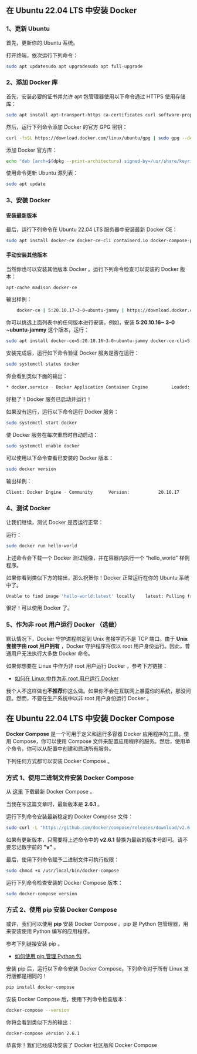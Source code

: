 
## 在 Ubuntu 22.04 LTS 中安装 Docker

### 1、更新 Ubuntu

首先，更新你的 Ubuntu 系统。

打开终端，依次运行下列命令：

```bash
sudo apt updatesudo apt upgradesudo apt full-upgrade
```

### 2、添加 Docker 库

首先，安装必要的证书并允许 apt 包管理器使用以下命令通过 HTTPS 使用存储库：

```bash
sudo apt install apt-transport-https ca-certificates curl software-properties-common gnupg lsb-release
```

然后，运行下列命令添加 Docker 的官方 GPG 密钥：

```bash
curl -fsSL https://download.docker.com/linux/ubuntu/gpg | sudo gpg --dearmor -o /usr/share/keyrings/docker-archive-keyring.gpg
```

添加 Docker 官方库：

```bash
echo "deb [arch=$(dpkg --print-architecture) signed-by=/usr/share/keyrings/docker-archive-keyring.gpg] https://download.docker.com/linux/ubuntu $(lsb_release -cs) stable" | sudo tee /etc/apt/sources.list.d/docker.list > /dev/null
```

使用命令更新 Ubuntu 源列表：

```bash
sudo apt update
```

### 3、安装 Docker

#### 安装最新版本

最后，运行下列命令在 Ubuntu 22.04 LTS 服务器中安装最新 Docker CE：

```bash
sudo apt install docker-ce docker-ce-cli containerd.io docker-compose-plugin
```

#### 手动安装其他版本

当然你也可以安装其他版本 Docker 。运行下列命令检查可以安装的 Docker 版本：

```bash
apt-cache madison docker-ce
```

输出样例：

```bash
	docker-ce | 5:20.10.17~3-0~ubuntu-jammy | https://download.docker.com/linux/ubuntu jammy/stable amd64 Packages    docker-ce | 5:20.10.16~3-0~ubuntu-jammy | https://download.docker.com/linux/ubuntu jammy/stable amd64 Packages    docker-ce | 5:20.10.15~3-0~ubuntu-jammy | https://download.docker.com/linux/ubuntu jammy/stable amd64 Packages    docker-ce | 5:20.10.14~3-0~ubuntu-jammy | https://download.docker.com/linux/ubuntu jammy/stable amd64 Packages    docker-ce | 5:20.10.13~3-0~ubuntu-jammy | https://download.docker.com/linux/ubuntu jammy/stable amd64 Packages1.2.3.4.5.
```

你可以挑选上面列表中的任何版本进行安装。例如，安装 **5:20.10.16~ 3-0 ~ubuntu-jammy** 这个版本，运行：

```bash
sudo apt install docker-ce=5:20.10.16~3-0~ubuntu-jammy docker-ce-cli=5:20.10.16~3-0~ubuntu-jammy containerd.io
```





安装完成后，运行如下命令验证 Docker 服务是否在运行：

```bash
sudo systemctl status docker
```

你会看到类似下面的输出：

```bash
* docker.service - Docker Application Container Engine         Loaded: loaded (/lib/systemd/system/docker.service; enabled; vendor preset: enabled)         Active: active (running) since Mon 2022-06-27 13:07:43 UTC; 3min 4s ago    TriggeredBy: * docker.socket           Docs: https://docs.docker.com       Main PID: 2208 (dockerd)          Tasks: 8         Memory: 29.6M            CPU: 126ms         CGroup: /system.slice/docker.service                 `-2208 /usr/bin/dockerd -H fd:// --cnotallow=/run/containerd/containerd.sock    Jun 27 13:07:43 Ubuntu22CT dockerd[2208]: time="2022-06-27T13:07:43.071453522Z" level=info msg="ccResolverWrapper: sending update to cc: {[{unix:>    Jun 27 13:07:43 Ubuntu22CT dockerd[2208]: time="2022-06-27T13:07:43.071459974Z" level=info msg="ClientConn switching balancer to \"pick_first\"" >    Jun 27 13:07:43 Ubuntu22CT dockerd[2208]: time="2022-06-27T13:07:43.130989294Z" level=info msg="Loading containers: start."    Jun 27 13:07:43 Ubuntu22CT dockerd[2208]: time="2022-06-27T13:07:43.187439756Z" level=info msg="Default bridge (docker0) is assigned with an IP a>    Jun 27 13:07:43 Ubuntu22CT dockerd[2208]: time="2022-06-27T13:07:43.235966874Z" level=info msg="Loading containers: done."    Jun 27 13:07:43 Ubuntu22CT dockerd[2208]: time="2022-06-27T13:07:43.240149866Z" level=warning msg="Not using native diff for overlay2, this may c>    Jun 27 13:07:43 Ubuntu22CT dockerd[2208]: time="2022-06-27T13:07:43.240281966Z" level=info msg="Docker daemon" commit=a89b842 graphdriver(s)=over>    Jun 27 13:07:43 Ubuntu22CT dockerd[2208]: time="2022-06-27T13:07:43.240386856Z" level=info msg="Daemon has completed initialization"    Jun 27 13:07:43 Ubuntu22CT systemd[1]: Started Docker Application Container Engine.    Jun 27 13:07:43 Ubuntu22CT dockerd[2208]: time="2022-06-27T13:07:43.276336600Z" level=info msg="API listen on /run/docker.sock"1.2.3.4.5.6.7.8.9.10.11.12.13.14.15.16.17.18.19.20.21.
```

好极了！Docker 服务已启动并运行！

如果没有运行，运行以下命令运行 Docker 服务：

```bash
sudo systemctl start docker
```

使 Docker 服务在每次重启时自动启动：

```bash
sudo systemctl enable docker
```

可以使用以下命令查看已安装的 Docker 版本：

```bash
sudo docker version
```

输出样例：

```bash
Client: Docker Engine - Community      Version:           20.10.17      API version:       1.41      Go version:        go1.17.11      Git commit:        100c701      Built:             Mon Jun  6 23:02:46 2022      OS/Arch:           linux/amd64      Context:           default      Experimental:      true    Server: Docker Engine - Community      Engine:        Version:          20.10.17        API version:      1.41 (minimum version 1.12)        Go version:       go1.17.11        Git commit:       a89b842      Built:            Mon Jun  6 23:00:51 2022        OS/Arch:          linux/amd64        Experimental:     false      containerd:        Version:          1.6.6        GitCommit:        10c12954828e7c7c9b6e0ea9b0c02b01407d3ae1      runc:        Version:          1.1.2        GitCommit:        v1.1.2-0-ga916309      docker-init:        Version:          0.19.0        GitCommit:        de40ad0
```

### 4、测试 Docker

让我们继续，测试 Docker 是否运行正常：

运行：

```bash
sudo docker run hello-world
```

上述命令会下载一个 Docker 测试镜像，并在容器内执行一个 “hello_world” 样例程序。

如果你看到类似下方的输出，那么祝贺你！Docker 正常运行在你的 Ubuntu 系统中了。

```bash
Unable to find image 'hello-world:latest' locally    latest: Pulling from library/hello-world    2db29710123e: Pull complete     Digest: sha256:13e367d31ae85359f42d637adf6da428f76d75dc9afeb3c21faea0d976f5c651    Status: Downloaded newer image for hello-world:latest    Hello from Docker!    This message shows that your installation appears to be working correctly.    To generate this message, Docker took the following steps:     1. The Docker client contacted the Docker daemon.     2. The Docker daemon pulled the "hello-world" image from the Docker Hub.        (amd64)     3. The Docker daemon created a new container from that image which runs the        executable that produces the output you are currently reading.     4. The Docker daemon streamed that output to the Docker client, which sent it        to your terminal.    To try something more ambitious, you can run an Ubuntu container with:     $ docker run -it ubuntu bash    Share images, automate workflows, and more with a free Docker ID:     https://hub.docker.com/    For more examples and ideas, visit:     https://docs.docker.com/get-started/
```

很好！可以使用 Docker 了。

### 5、作为非 root 用户运行 Docker （选做）

默认情况下，Docker 守护进程绑定到 Unix 套接字而不是 TCP 端口。由于  **Unix 套接字由 root 用户拥有** ，Docker 守护程序将仅以 root 用户身份运行。因此，普通用户无法执行大多数 Docker 命令。

如果你想要在 Linux 中作为非 root 用户运行 Docker ，参考下方链接：

* [如何在 Linux 中作为非 root 用户运行 Docker](https://ostechnix.com/how-to-run-docker-as-non-root-user-in-linux/)

我个人不这样做也**不推荐**你这么做。如果你不会在互联网上暴露你的系统，那没问题。然而，不要在生产系统中以非 root 用户身份运行 Docker 。

## 在 Ubuntu 22.04 LTS 中安装 Docker Compose

**Docker Compose** 是一个可用于定义和运行多容器 Docker 应用程序的工具。使用 Compose，你可以使用 Compose 文件来配置应用程序的服务。然后，使用单个命令，你可以从配置中创建和启动所有服务。

下列任何方式都可以安装 Docker Compose 。

### 方式 1、使用二进制文件安装 Docker Compose

从 [这里](https://github.com/docker/compose/releases) 下载最新 Docker Compose 。

当我在写这篇文章时，最新版本是 **2.6.1** 。

运行下列命令安装最新稳定的 Docker Compose 文件：

```bash
sudo curl -L "https://github.com/docker/compose/releases/download/v2.6.1/docker-compose-$(uname -s)-$(uname -m)" -o /usr/local/bin/docker-compose
```

如果有更新版本，只需要将上述命令中的 **v2.6.1** 替换为最新的版本号即可。请不要忘记数字前的 **"v"** 。

最后，使用下列命令赋予二进制文件可执行权限：

```bash
sudo chmod +x /usr/local/bin/docker-compose
```

运行下列命令检查安装的 Docker Compose 版本：

```bash
sudo docker-compose version
```

### 方式 2、使用 pip 安装 Docker Compose

或许，我们可以使用 **pip** 安装 Docker Compose 。pip 是 Python 包管理器，用来安装使用 Python 编写的应用程序。

参考下列链接安装 pip 。

* [如何使用 pip 管理 Python 包](https://ostechnix.com/manage-python-packages-using-pip/)

安装 pip 后，运行以下命令安装 Docker Compose。下列命令对于所有 Linux 发行版都是相同的！

```bash
pip install docker-compose
```

安装 Docker Compose 后，使用下列命令检查版本：

```bash
docker-compose --version
```

你将会看到类似下方的输出：

```bash
docker-compose version 2.6.1
```

恭喜你！我们已经成功安装了 Docker 社区版和 Docker Compose

